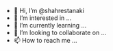 - 👋 Hi, I’m @shahrestanaki
- 👀 I’m interested in ...
- 🌱 I’m currently learning ...
- 💞️ I’m looking to collaborate on ...
- 📫 How to reach me ...

<!---
shahrestanaki/shahrestanaki is a ✨ special ✨ repository because its `README.md` (this file) appears on your GitHub profile.
You can click the Preview link to take a look at your changes.
--->
